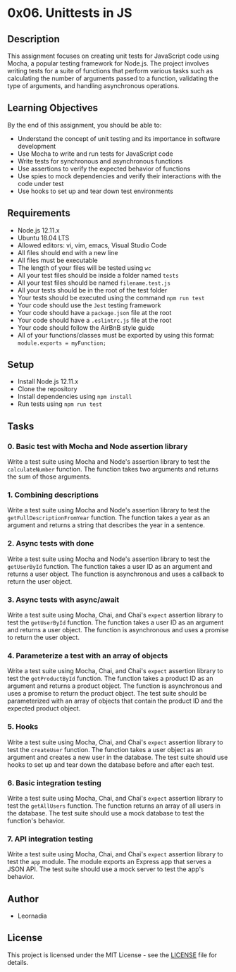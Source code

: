 # 0x06. Unittests in JS

## Description

This assignment focuses on creating unit tests for JavaScript code using Mocha, a popular testing framework for Node.js. The project involves writing tests for a suite of functions that perform various tasks such as calculating the number of arguments passed to a function, validating the type of arguments, and handling asynchronous operations.

## Learning Objectives

By the end of this assignment, you should be able to:

- Understand the concept of unit testing and its importance in software development
- Use Mocha to write and run tests for JavaScript code
- Write tests for synchronous and asynchronous functions
- Use assertions to verify the expected behavior of functions
- Use spies to mock dependencies and verify their interactions with the code under test
- Use hooks to set up and tear down test environments

## Requirements

- Node.js 12.11.x
- Ubuntu 18.04 LTS
- Allowed editors: vi, vim, emacs, Visual Studio Code
- All files should end with a new line
- All files must be executable
- The length of your files will be tested using `wc`
- All your test files should be inside a folder named `tests`
- All your test files should be named `filename.test.js`
- All your tests should be in the root of the test folder
- Your tests should be executed using the command `npm run test`
- Your code should use the `Jest` testing framework
- Your code should have a `package.json` file at the root
- Your code should have a `.eslintrc.js` file at the root
- Your code should follow the AirBnB style guide
- All of your functions/classes must be exported by using this format: `module.exports = myFunction;`

## Setup

- Install Node.js 12.11.x
- Clone the repository
- Install dependencies using `npm install`
- Run tests using `npm run test`

## Tasks

### 0. Basic test with Mocha and Node assertion library

Write a test suite using Mocha and Node's assertion library to test the `calculateNumber` function. The function takes two arguments and returns the sum of those arguments.

### 1. Combining descriptions

Write a test suite using Mocha and Node's assertion library to test the `getFullDescriptionFromYear` function. The function takes a year as an argument and returns a string that describes the year in a sentence.

### 2. Async tests with done

Write a test suite using Mocha and Node's assertion library to test the `getUserById` function. The function takes a user ID as an argument and returns a user object. The function is asynchronous and uses a callback to return the user object.

### 3. Async tests with async/await

Write a test suite using Mocha, Chai, and Chai's `expect` assertion library to test the `getUserById` function. The function takes a user ID as an argument and returns a user object. The function is asynchronous and uses a promise to return the user object.

### 4. Parameterize a test with an array of objects

Write a test suite using Mocha, Chai, and Chai's `expect` assertion library to test the `getProductById` function. The function takes a product ID as an argument and returns a product object. The function is asynchronous and uses a promise to return the product object. The test suite should be parameterized with an array of objects that contain the product ID and the expected product object.

### 5. Hooks

Write a test suite using Mocha, Chai, and Chai's `expect` assertion library to test the `createUser` function. The function takes a user object as an argument and creates a new user in the database. The test suite should use hooks to set up and tear down the database before and after each test.

### 6. Basic integration testing

Write a test suite using Mocha, Chai, and Chai's `expect` assertion library to test the `getAllUsers` function. The function returns an array of all users in the database. The test suite should use a mock database to test the function's behavior.

### 7. API integration testing

Write a test suite using Mocha, Chai, and Chai's `expect` assertion library to test the `app` module. The module exports an Express app that serves a JSON API. The test suite should use a mock server to test the app's behavior.

## Author

- Leornadia


## License

This project is licensed under the MIT License - see the [LICENSE](LICENSE) file for details.
